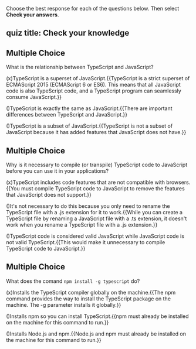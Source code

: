 
Choose the best response for each of the questions below. Then select **Check your answers**.
## quiz title: Check your knowledge

## Multiple Choice
What is the relationship between TypeScript and JavaScript?

(x)TypeScript is a superset of JavaScript.{{TypeScript is a strict superset of ECMAScript 2015 (ECMAScript 6 or ES6). This means that all JavaScript code is also TypeScript code, and a TypeScript program can seamlessly consume JavaScript.}}

()TypeScript is exactly the same as JavaScript.{{There are important differences between TypeScript and JavaScript.}}

()TypeScript is a subset of JavaScript.{{TypeScript is not a subset of JavaScript because it has added features that JavaScript does not have.}}

## Multiple Choice
Why is it necessary to compile (or transpile) TypeScript code to JavaScript before you can use it in your applications?

(x)TypeScript includes code features that are not compatible with browsers.{{You must compile TypeScript code to JavaScript to remove the features that JavaScript does not support.}}

()It's not necessary to do this because you only need to rename the TypeScript file with a .js extension for it to work.{{While you can create a TypeScript file by renaming a JavaScript file with a .ts extension, it doesn't work when you rename a TypeScript file with a .js extension.}}

()TypeScript code is considered valid JavaScript while JavaScript code is not valid TypeScript.{{This would make it unnecessary to compile TypeScript code to JavaScript.}}

## Multiple Choice
What does the comand `npm install -g typescript` do?

(x)Installs the TypeScript compiler globally on the machine.{{The npm command provides the way to install the TypeScript package on the machine. The -g parameter installs it globally.}}

()Installs npm so you can install TypeScript.{{npm must already be installed on the machine for this command to run.}}

()Installs Node.js and npm.{{Node.js and npm must already be installed on the machine for this command to run.}}
